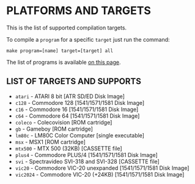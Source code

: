 # PLATFORMS AND TARGETS

This is the list of supported compilation targets.

To compile a `program` for a specific `target` just run the command:

    make program=[name] target=[target] all

The list of programs is available [on this page](programs.md).
## LIST OF TARGETS AND SUPPORTS

- `atari` - ATARI 8 bit [ATR SD/ED Disk Image]
- `c128` - Commodore 128 [1541/1571/1581 Disk Image] 
- `c16` - Commodore 16 [1541/1571/1581 Disk Image]
- `c64` - Commodore 64 [1541/1571/1581 Disk Image]
- `coleco` - Colecovision [ROM cartridge]
- `gb` - Gameboy [ROM cartridge]
- `lm80c` - LM80C Color Computer [single executable]
- `msx` - MSX1 [ROM cartridge]
- `mtx500` - MTX 500 (32KB) [CASSETTE file]
- `plus4` - Commodore PLUS/4 [1541/1571/1581 Disk Image]
- `svi` - Spectravideo SVI-318 and SVI-328 [CASSETTE file]
- `vic20` - Commodore VIC-20 unexpanded [1541/1571/1581 Disk Image]
- `vic2024` - Commodore VIC-20 (+24KB) [1541/1571/1581 Disk Image]
